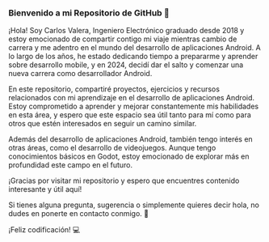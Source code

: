 ### Bienvenido a mi Repositorio de GitHub 👋

¡Hola! Soy Carlos Valera, Ingeniero Electrónico graduado desde 2018 y estoy emocionado de compartir contigo mi viaje mientras cambio de carrera y me adentro en el mundo del desarrollo de aplicaciones Android. A lo largo de los años, he estado dedicando tiempo a prepararme y aprender sobre desarrollo mobile, y en 2024, decidí dar el salto y comenzar una nueva carrera como desarrollador Android.

En este repositorio, compartiré proyectos, ejercicios y recursos relacionados con mi aprendizaje en el desarrollo de aplicaciones Android. Estoy comprometido a aprender y mejorar constantemente mis habilidades en esta área, y espero que este espacio sea útil tanto para mí como para otros que estén interesados en seguir un camino similar.

Además del desarrollo de aplicaciones Android, también tengo interés en otras áreas, como el desarrollo de videojuegos. Aunque tengo conocimientos básicos en Godot, estoy emocionado de explorar más en profundidad este campo en el futuro.

¡Gracias por visitar mi repositorio y espero que encuentres contenido interesante y útil aquí!

Si tienes alguna pregunta, sugerencia o simplemente quieres decir hola, no dudes en ponerte en contacto conmigo. 💬 

¡Feliz codificación! 💻
